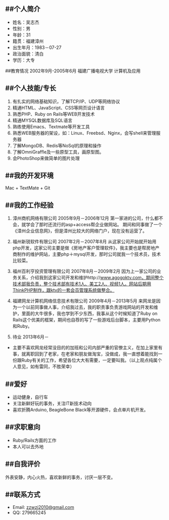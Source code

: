 ##个人简介
---
* 姓名：吴志杰
* 性别：男
* 年龄：31
* 籍贯：福建漳州
* 出生年月：1983－07-27
* 政治面貌：清白
* 学历：大专

##教育情况
2002年9月-2005年6月 福建广播电视大学 计算机及应用

##个人技能/专长
---
1. 有扎实的网络基础知识，了解TCP/IP、UDP等网络协议
2. 精通HTML、JavaScript、CSS等网页设计语言
3. 熟悉PHP、Ruby on Rails等WEB开发技术
4. 精通MYSQL数据库及SQL语言
5. 熟练使用Emacs、Textmate等开发工具
6. 熟悉WEB服务器的架设，如：Linux、Freebsd、Nginx，会写shell来管理服务器
7. 了解MongoDB、Redis等NoSql的原理和操作
8. 了解OmniGraffle及一些原型工具，画原型图。
9. 会PhotoShop来做简单的图片处理

##我的开发环境
---
Mac + TextMate + Git

##我的工作经验
---
1. 漳州商机网络有限公司 2005年9月－2006年12月
	第一家进的公司，什么都不会，就学会了那时还流行的asp+access帮企业做网站。
	期间和同事做了一个《漳州企业信息网》，但是漳州比较大的网络门户，现在没有运营了。

2. 福州新锐软件有限公司 2007年2月－2007年8月
	从这家公司开始就开始用php开发，这家公司主要是做《房地产客户管理软件》，我主要也是帮房地产商制作的维护网站，主要php＋mysql开发，那时公司就我一个技术员，技术比较菜。
	
3. 福州百利亨投资管理有限公司 2007年8月－2009年2月
	因为上一家公司的业务关系，介绍我到这家公司开发和维护http://www.agogoktv.com，期间整个技术部我负责，整个技术部有技术1人、美工2人、视频1人。网站后期用ThinkPHP制作，跟ktv的一套会员管理系统做整合。

4. 福建网龙计算机网络信息技术有限公司 2009年4月－2013年5月
	来网龙是因为一个以前同事做人事，介绍我过去，我的职责事负责游戏网站的开发和维护，里面的大牛很多，我也学到不少东西，我事从这个时候知道了Ruby on Rails这个优美的框架，期间也自荐的写了一些游戏后台脚本，主要用Python和Ruby。

5. 待业 2013年6月－
* 	主要不喜欢网龙经常没目的的加班和公司内部严重的官僚主义，在加上家里有事，就离职回到了老家，在老家和朋友做淘宝，没做成，我一直想着能找到一份跟Ruby有关的工作，希望各位大大有需要，一定要叫我。（以上观点纯属个人意见，如有雷同，不胜荣幸）


##爱好
---
* 运动健身，自行车
* 关注新鲜好玩的事务，关注IT新技术动向
* 喜欢折腾Arduino, BeagleBone Black等开源硬件，会点单片机开发。

##求职意向
---
* Ruby/Rails方面的工作
* 本人可以去外地

##自我评价
---
外表安静，内心火热，喜欢新鲜的事务，讨厌一层不变。

##联系方式
---
* Email: zzwzj2010@gmail.com
* QQ: 279665245
